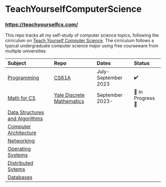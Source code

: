 # TeachYourselfComputerScience
### https://teachyourselfcs.com/

This repo tracks all my self-study of computer science topics, following the cirriculum on [Teach Yourself Computer Science](https://teachyourselfcs.com/). The cirriculum follows a typical undergraduate computer science major using free courseware from multiple universities


| Subject | Repo | Dates | Status |
|:------|:-----|:------|:------|
|[Programming](https://teachyourselfcs.com/#programming)|[CS61A](https://github.com/loc-codes/TeachYourselfComputerScience/tree/main/CS61A)|July-September 2023|:heavy_check_mark:|
|[Math for CS](https://teachyourselfcs.com/#math)|[Yale Discrete Mathematics](https://cims.nyu.edu/~regev/teaching/discrete_math_fall_2005/dmbook.pdf)|September 2023- |🚧 In Progress 🚧|
|[Data Structures and Algorithms](https://teachyourselfcs.com/#algorithms)| | | |
|[Computer Architecture](https://teachyourselfcs.com/#architecture)| | | |
|[Networking](https://teachyourselfcs.com/#networking) | | | |
|[Operating Systems](https://teachyourselfcs.com/#operating-systems) | | | |
|[Distributed Sytems](https://teachyourselfcs.com/#distributed-systems) | | | |
|[Databases](https://teachyourselfcs.com/#databases) | | | |


